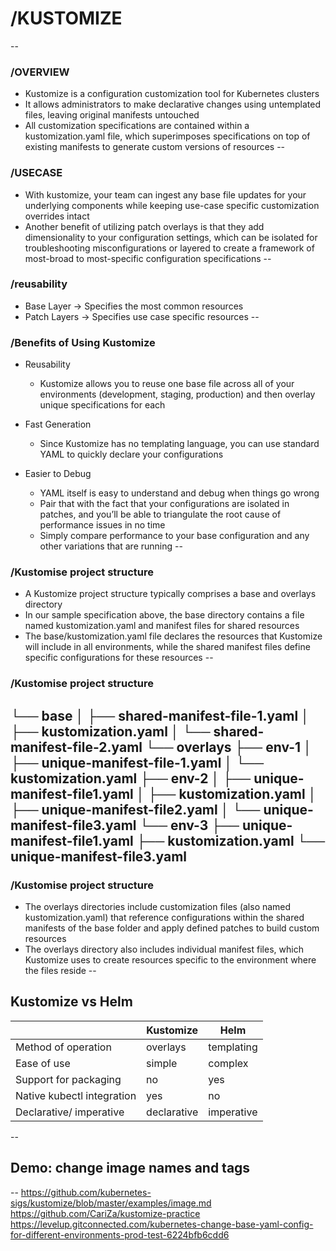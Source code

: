 # /KUSTOMIZE
--
### /OVERVIEW
* Kustomize is a configuration customization tool for Kubernetes clusters <!-- .element: class="fragment fade-up" -->
* It allows administrators to make declarative changes using untemplated files, leaving original manifests untouched <!-- .element: class="fragment fade-up" -->
* All customization specifications are contained within a kustomization.yaml file, which superimposes specifications on top of existing manifests to generate custom versions of resources <!-- .element: class="fragment fade-up" -->
--
### /USECASE
* With kustomize, your team can ingest any base file updates for your underlying components while keeping use-case specific customization overrides intact <!-- .element: class="fragment fade-up" -->
* Another benefit of utilizing patch overlays is that they add dimensionality to your configuration settings, which can be isolated for troubleshooting misconfigurations or layered to create a framework of most-broad to most-specific configuration specifications <!-- .element: class="fragment fade-up" -->
--
### /reusability
* Base Layer -> Specifies the most common resources <!-- .element: class="fragment fade-up" -->
* Patch Layers -> Specifies use case specific resources <!-- .element: class="fragment fade-up" -->
--
### /Benefits of Using Kustomize
* Reusability <!-- .element: class="fragment fade-up" -->
    * Kustomize allows you to reuse one base file across all of your environments (development, staging, production) and then overlay unique specifications for each <!-- .element: class="fragment fade-up" -->

* Fast Generation <!-- .element: class="fragment fade-up" -->
    * Since Kustomize has no templating language, you can use standard YAML to quickly declare your configurations <!-- .element: class="fragment fade-up" -->

* Easier to Debug <!-- .element: class="fragment fade-up" -->
    * YAML itself is easy to understand and debug when things go wrong <!-- .element: class="fragment fade-up" -->
    * Pair that with the fact that your configurations are isolated in patches, and you’ll be able to triangulate the root cause of performance issues in no time <!-- .element: class="fragment fade-up" -->
    * Simply compare performance to your base configuration and any other variations that are running <!-- .element: class="fragment fade-up" -->
--
### /Kustomise project structure
* A Kustomize project structure typically comprises a base and overlays directory <!-- .element: class="fragment fade-up" -->
* In our sample specification above, the base directory contains a file named kustomization.yaml and manifest files for shared resources <!-- .element: class="fragment fade-up" -->
* The base/kustomization.yaml file declares the resources that Kustomize will include in all environments, while the shared manifest files define specific configurations for these resources <!-- .element: class="fragment fade-up" -->
--
### /Kustomise project structure
└── base
│   ├── shared-manifest-file-1.yaml
│   ├── kustomization.yaml
│   └── shared-manifest-file-2.yaml
└── overlays
    ├── env-1
    │   ├── unique-manifest-file-1.yaml
    │   └── kustomization.yaml
    ├── env-2
    │   ├── unique-manifest-file1.yaml
    │   ├── kustomization.yaml
    │   ├── unique-manifest-file2.yaml
    │   └── unique-manifest-file3.yaml
    └── env-3
        ├── unique-manifest-file1.yaml
        ├── kustomization.yaml
        └── unique-manifest-file3.yaml
--
### /Kustomise project structure
* The overlays directories include customization files (also named kustomization.yaml) that reference configurations within the shared manifests of the base folder and apply defined patches to build custom resources <!-- .element: class="fragment fade-up" -->
* The overlays directory also includes individual manifest files, which Kustomize uses to create resources specific to the environment where the files reside <!-- .element: class="fragment fade-up" -->
--
## Kustomize vs Helm
|                            | Kustomize   | Helm       |
|----------------------------|-------------|------------|
| Method of operation        | overlays    | templating |
| Ease of use                | simple      | complex    |
| Support for packaging      | no          | yes        |
| Native kubectl integration | yes         | no         |
| Declarative/ imperative    | declarative | imperative |
--


## Demo: change image names and tags


--
https://github.com/kubernetes-sigs/kustomize/blob/master/examples/image.md
https://github.com/CariZa/kustomize-practice
https://levelup.gitconnected.com/kubernetes-change-base-yaml-config-for-different-environments-prod-test-6224bfb6cdd6